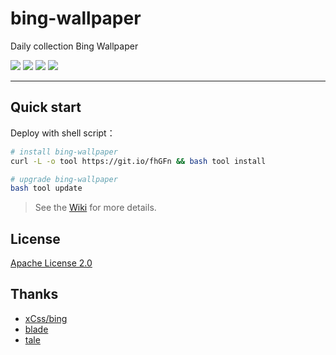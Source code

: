 # bing-wallpaper

Daily collection Bing Wallpaper

<p>
    <a href="https://travis-ci.org/vpday/bing-wallpaper"><img src="https://travis-ci.org/vpday/bing-wallpaper.svg?branch=master"></a>
    <a href="LICENSE"><img src="https://img.shields.io/badge/license-Apache%202-4EB1BA.svg?style=flat-square"></a>
    <a class="badge-align" href="https://www.codacy.com/app/vpday/bing-wallpaper?utm_source=github.com&amp;utm_medium=referral&amp;utm_content=vpday/bing-wallpaper&amp;utm_campaign=Badge_Grade"><img src="https://api.codacy.com/project/badge/Grade/cee7cd655da446c99cc9dfd72b086087"/></a>
    <a href="https://www.codetriage.com/vpday/bing-wallpaper"><img src="https://www.codetriage.com/vpday/bing-wallpaper/badges/users.svg"></a>
</p>

---

## Quick start

Deploy with shell script：

```bash
# install bing-wallpaper
curl -L -o tool https://git.io/fhGFn && bash tool install

# upgrade bing-wallpaper
bash tool update
```

> See the [Wiki](https://github.com/vpday/bing-wallpaper/wiki) for more details.

## License

[Apache License 2.0](LICENSE)

## Thanks

+  [xCss/bing](https://github.com/xCss/bing)
+  [blade](https://github.com/biezhi/blade)
+  [tale](https://github.com/otale/tale)
